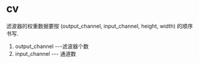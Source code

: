 # cv

滤波器的权重数据要按 (output_channel, input_channel, height, width) 的顺序书写.

1. output_channel  ---滤波器个数
2. input_channel --- 通道数